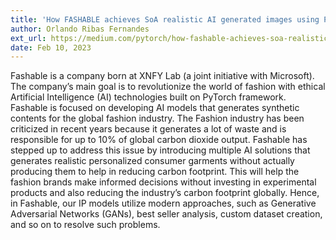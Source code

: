 ```yaml
---
title: 'How FASHABLE achieves SoA realistic AI generated images using PyTorch and Azure Machine Learning'
author: Orlando Ribas Fernandes
ext_url: https://medium.com/pytorch/how-fashable-achieves-soa-realistic-ai-generated-images-using-pytorch-and-azure-machine-learning-2313c4cf5f44
date: Feb 10, 2023
---
```


Fashable is a company born at XNFY Lab (a joint initiative with Microsoft). The company’s main goal is to revolutionize the world of fashion with ethical Artificial Intelligence (AI) technologies built on PyTorch framework. Fashable is focused on developing AI models that generates synthetic contents for the global fashion industry. The Fashion industry has been criticized in recent years because it generates a lot of waste and is responsible for up to 10% of global carbon dioxide output. Fashable has stepped up to address this issue by introducing multiple AI solutions that generates realistic personalized consumer garments without actually producing them to help in reducing carbon footprint. This will help the fashion brands make informed decisions without investing in experimental products and also reducing the industry’s carbon footprint globally. Hence, in Fashable, our IP models utilize modern approaches, such as Generative Adversarial Networks (GANs), best seller analysis, custom dataset creation, and so on to resolve such problems.

